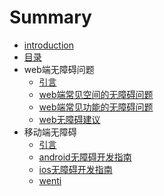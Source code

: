 # Summary

* [introduction](README.md)
* [目录](mu_lu.md)
* web端无障碍问题
   * [引言](web/yinyan.md)
   * [web端常见空间的无障碍问题](web/kongjian.md)
   * [web端常见功能的无障碍问题](web/gongneng.md)
   * [web无障碍建议](web/jianyi.md)
* 移动端无障碍
   * [引言](yidong/yinyan.md)
   * [android无障碍开发指南](yidong/android.md)
   * [ios无障碍开发指南](yidong/ios.md)
   * [wenti](yidong/wenti.md)

